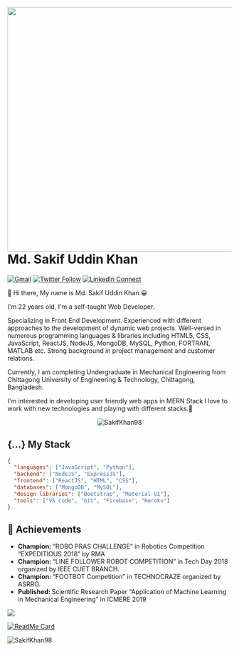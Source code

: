 <a target="_blank" href="https://www.sakifkhan.xyz/"><img width="550" align="right" src="https://careers.eclerx.com/images/01.jpg"></a>

# Md. Sakif Uddin Khan

[![Gmail](https://img.shields.io/badge/%20-Send%20Mail-black?color=14171A&labelColor=ef5350&logo=gmail&logoColor=ffffff)](mailto:sakifkhan98@gmail.com)
[![Twitter Follow](https://img.shields.io/badge/dynamic/json.svg?color=14171A&labelColor=37474f&logo=twitter&logoColor=4fc3f7&label=&query=%24[0].followers_count&url=https%3A%2F%2Fcdn.syndication.twimg.com%2Fwidgets%2Ffollowbutton%2Finfo.json%3Fscreen_names%3Dharunurrashid97&suffix=%20Followers)](https://twitter.com/sakif_khan)
[![LinkedIn Connect](https://img.shields.io/badge/%20-Connect-black?color=14171A&labelColor=212121&logo=linkedin&logoColor=ffffff)](https://www.linkedin.com/in/sakifkhan/)


:wave: Hi there, My name is Md. Sakif Uddin Khan.😀

I'm 22 years old, I'm a self-taught Web Developer.

Specializing in Front End Development. Experienced with different approaches to the development of dynamic web projects. Well-versed in numerous programming languages & libraries including HTML5, CSS, JavaScript, ReactJS, NodeJS, MongoDB, MySQL, Python, FORTRAN, MATLAB etc. Strong background in project management and customer relations.

Currently, I am completing Undergraduate in Mechanical Engineering from Chittagong University of Engineering & Technology, Chittagong, Bangladesh.

I'm interested in developing user friendly web apps in MERN Stack
I love to work with new technologies and playing with different stacks.🤖

<p align="center"> <img src="https://komarev.com/ghpvc/?username=SakifKhan98" alt="SakifKhan98" /></p>

## {...} My Stack

```json
{
  "languages": ["JavaScript", "Python"],
  "backend": ["NodeJS", "ExpressJS"],
  "frontend": ["ReactJS", "HTML", "CSS"],
  "databases": ["MongoDB", "MySQL"],
  "design libraries": ["Bootstrap", "Material UI"],
  "tools": ["VS Code", "Git", "Firebase", "Heroku"]
}
```

## :tada: Achievements

<ul>
  <li>
     <b>Champion: </b> “ROBO PRAS CHALLENGE” in Robotics Competition “EXPEDITIOUS 2018” by RMA
   </li>
  <li>
     <b>Champion: </b> “LINE FOLLOWER ROBOT COMPETITION” in Tech Day 2018 organized by IEEE CUET BRANCH.
   </li> 
   <li>
     <b>Champion: </b> “FOOTBOT Competition” in TECHNOCRAZE organized by ASRRO.
   </li>
   <li>
     <b>Published: </b> Scientific Research Paper “Application of Machine Learning in Mechanical Engineering” in ICMERE 2019
   </li>

</ul>

<p align="left">
  <a href="https://github.com/harunurrashid97"> <img align="center" src="https://github-readme-stats.anuraghazra1.vercel.app/api/top-langs/?username=SakifKhan98&layout=compact&theme=radical" />
</a>
</p>

[![ReadMe Card](https://github-readme-stats.vercel.app/api/pin/?username=SakifKhan98&align=center&theme=radical&repo=creative-agency-client&show_owner=true)](https://github.com/SakifKhan98/creative-agency-client)

<p align="left"> <img src="https://github-readme-stats.vercel.app/api?username=SakifKhan98&theme=synthwave&show_icons=true" alt="SakifKhan98" /> </h1>
